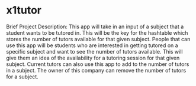 # x1tutor

Brief Project Description:
This app will take in an input of a subject that a student wants to be tutored in. This will be the key for the hashtable which stores the number of tutors available for that given subject. People that can use this app will be students who are interested in getting tutored on a specific subject and want to see the number of tutors available. This will give them an idea of the availability for a tutoring session for that given subject. Current tutors can also use this app to add to the number of tutors in a subject. The owner of this company can remove the number of tutors for a subject. 
